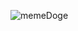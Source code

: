 ![memeDoge](https://media1.tenor.com/images/43918a9547e3bee876fdef235c32cbc4/tenor.gif?itemid=16917828)
